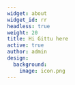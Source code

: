 ```yaml
---
widget: about
widget_id: rr
headless: true
weight: 20
title: Hi Gittu here
active: true
author: admin
design:
  background:
    image: icon.png
---
```

